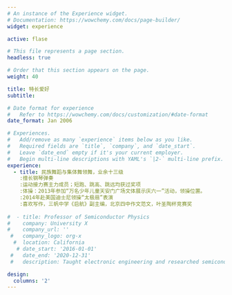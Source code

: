 ```yaml
---
# An instance of the Experience widget.
# Documentation: https://wowchemy.com/docs/page-builder/
widget: experience

active: flase

# This file represents a page section.
headless: true

# Order that this section appears on the page.
weight: 40

title: 特长爱好
subtitle:

# Date format for experience
#   Refer to https://wowchemy.com/docs/customization/#date-format
date_format: Jan 2006

# Experiences.
#   Add/remove as many `experience` items below as you like.
#   Required fields are `title`, `company`, and `date_start`.
#   Leave `date_end` empty if it's your current employer.
#   Begin multi-line descriptions with YAML's `|2-` multi-line prefix.
experience:
  - title: 民族舞蹈与集体舞领舞，业余十三级
    :擅长钢琴弹奏
    :运动接力赛主力成员；短跑、跳高、跳远均获过奖项 
    :体操：2013年参加“万名少年儿童天安门广场文体展示庆六一”活动，领操位置。
    :2014年赴美国迪士尼领操“太极扇”表演
    :喜欢写作，三帆中学《启航》副主编，北京四中作文范文，叶圣陶杯竞赛奖
        
#  - title: Professor of Semiconductor Physics
#    company: University X
#    company_url: ''
 #   company_logo: org-x
  #  location: California
   # date_start: '2016-01-01'
 #   date_end: '2020-12-31'
 #   description: Taught electronic engineering and researched semiconductor physics.

design:
  columns: '2'
---
```

